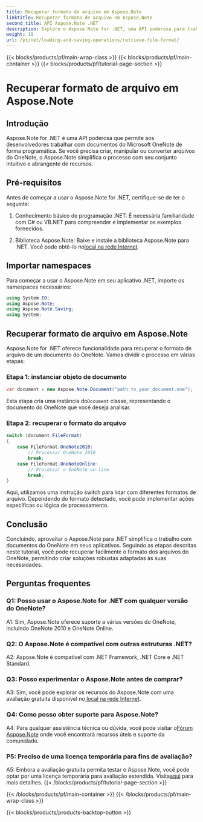 ```yaml
---
title: Recuperar formato de arquivo em Aspose.Note
linktitle: Recuperar formato de arquivo em Aspose.Note
second_title: API Aspose.Note .NET
description: Explore o Aspose.Note for .NET, uma API poderosa para trabalhar programaticamente com documentos do Microsoft OneNote.
weight: 19
url: /pt/net/loading-and-saving-operations/retrieve-file-format/
---
```


{{< blocks/products/pf/main-wrap-class >}}
{{< blocks/products/pf/main-container >}}
{{< blocks/products/pf/tutorial-page-section >}}

# Recuperar formato de arquivo em Aspose.Note

## Introdução

Aspose.Note for .NET é uma API poderosa que permite aos desenvolvedores trabalhar com documentos do Microsoft OneNote de forma programática. Se você precisa criar, manipular ou converter arquivos do OneNote, o Aspose.Note simplifica o processo com seu conjunto intuitivo e abrangente de recursos.

## Pré-requisitos

Antes de começar a usar o Aspose.Note for .NET, certifique-se de ter o seguinte:

1. Conhecimento básico de programação .NET: É necessária familiaridade com C# ou VB.NET para compreender e implementar os exemplos fornecidos.
   
2.  Biblioteca Aspose.Note: Baixe e instale a biblioteca Aspose.Note para .NET. Você pode obtê-lo no[local na rede Internet](https://releases.aspose.com/note/net/).

## Importar namespaces

Para começar a usar o Aspose.Note em seu aplicativo .NET, importe os namespaces necessários:

```csharp
using System.IO;
using Aspose.Note;
using Aspose.Note.Saving;
using System;
```

## Recuperar formato de arquivo em Aspose.Note

Aspose.Note for .NET oferece funcionalidade para recuperar o formato de arquivo de um documento do OneNote. Vamos dividir o processo em várias etapas:

### Etapa 1: instanciar objeto de documento

```csharp
var document = new Aspose.Note.Document("path_to_your_document.one");
```

 Esta etapa cria uma instância do`Document` classe, representando o documento do OneNote que você deseja analisar.

### Etapa 2: recuperar o formato do arquivo

```csharp
switch (document.FileFormat)
{
    case FileFormat.OneNote2010:
        // Processar OneNote 2010
        break;
    case FileFormat.OneNoteOnline:
        // Processar o OneNote on-line
        break;
}
```

Aqui, utilizamos uma instrução switch para lidar com diferentes formatos de arquivo. Dependendo do formato detectado, você pode implementar ações específicas ou lógica de processamento.

## Conclusão

Concluindo, aproveitar o Aspose.Note para .NET simplifica o trabalho com documentos do OneNote em seus aplicativos. Seguindo as etapas descritas neste tutorial, você pode recuperar facilmente o formato dos arquivos do OneNote, permitindo criar soluções robustas adaptadas às suas necessidades.

## Perguntas frequentes

### Q1: Posso usar o Aspose.Note for .NET com qualquer versão do OneNote?

A1: Sim, Aspose.Note oferece suporte a várias versões do OneNote, incluindo OneNote 2010 e OneNote Online.

### Q2: O Aspose.Note é compatível com outras estruturas .NET?

A2: Aspose.Note é compatível com .NET Framework, .NET Core e .NET Standard.

### Q3: Posso experimentar o Aspose.Note antes de comprar?

A3: Sim, você pode explorar os recursos do Aspose.Note com uma avaliação gratuita disponível no[ local na rede Internet](https://releases.aspose.com/).

### Q4: Como posso obter suporte para Aspose.Note?

 A4: Para qualquer assistência técnica ou dúvida, você pode visitar o[Fórum Aspose.Note](https://forum.aspose.com/c/note/28) onde você encontrará recursos úteis e suporte da comunidade.

### P5: Preciso de uma licença temporária para fins de avaliação?

 A5: Embora a avaliação gratuita permita testar o Aspose.Note, você pode optar por uma licença temporária para avaliação estendida. Visita[aqui](https://purchase.aspose.com/temporary-license/) para mais detalhes.
{{< /blocks/products/pf/tutorial-page-section >}}

{{< /blocks/products/pf/main-container >}}
{{< /blocks/products/pf/main-wrap-class >}}

{{< blocks/products/products-backtop-button >}}

